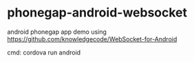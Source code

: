 # phonegap-android-websocket
android phonegap app demo using https://github.com/knowledgecode/WebSocket-for-Android

cmd:
cordova run android
